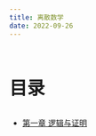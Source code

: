 ```yaml
---
title: 离散数学
date: 2022-09-26
---
```


<br><p style="font-size: 32px; font-weight: bold;">目录</p>

- [第一章 逻辑与证明](./Logic_Prove.md)
